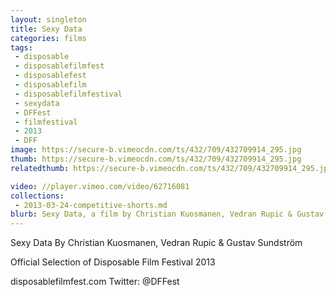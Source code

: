 ```yaml
---
layout: singleton
title: Sexy Data
categories: films
tags:
 - disposable
 - disposablefilmfest
 - disposablefest
 - disposablefilm
 - disposablefilmfestival
 - sexydata
 - DFFest
 - filmfestival
 - 2013
 - DFF
image: https://secure-b.vimeocdn.com/ts/432/709/432709914_295.jpg
thumb: https://secure-b.vimeocdn.com/ts/432/709/432709914_295.jpg
relatedthumb: https://secure-b.vimeocdn.com/ts/432/709/432709914_295.jpg

video: //player.vimeo.com/video/62716081
collections:
 - 2013-03-24-competitive-shorts.md
blurb: Sexy Data, a film by Christian Kuosmanen, Vedran Rupic & Gustav Sundström.
---
```


Sexy Data
By Christian Kuosmanen, Vedran Rupic & Gustav Sundström

Official Selection of Disposable Film Festival 2013

disposablefilmfest.com
Twitter: @DFFest